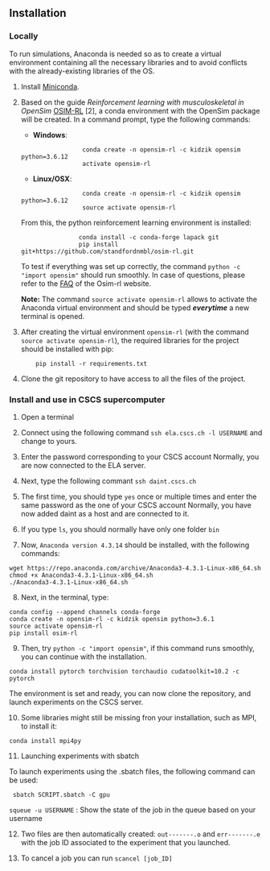 ## Installation

### Locally

To run <osim-rl> simulations, Anaconda is needed so as to create a virtual environment containing all the necessary libraries and to avoid conflicts with the already-existing libraries of the OS.

1. Install [Miniconda](https://docs.conda.io/en/latest/miniconda.html).
2. Based on the guide *Reinforcement learning with musculoskeletal in OpenSim* [OSIM-RL](http://osim-rl.kidzinski.com/docs/quickstart/) [2], a conda environment with the OpenSim package will be created. In a command prompt, type the following commands:

      - **Windows**:
    ```
                     conda create -n opensim-rl -c kidzik opensim python=3.6.12
                     activate opensim-rl
    ```

      - **Linux/OSX**:
    ```
                     conda create -n opensim-rl -c kidzik opensim python=3.6.12
                     source activate opensim-rl
    ```

    From this, the python reinforcement learning environment is installed:
    ```
                    conda install -c conda-forge lapack git
                    pip install git+https://github.com/standfordnmbl/osim-rl.git
    ```
    To test if everything was set up correctly, the command `python -c "import opensim"` should run smoothly. In case of questions, please refer to the [FAQ](http://osim-rl.kidzinski.com/docs/faq) of the Osim-rl website.

    **Note:** The command `source activate opensim-rl` allows to activate the Anaconda virtual environment and should be typed ***everytime*** a new terminal is opened.

3. After creating the virtual environment `opensim-rl` (with the command `source activate opensim-rl`), the required libraries for the project should be installed with pip:
    ```
        pip install -r requirements.txt
    ```

4. Clone the git repository to have access to all the files of the project.

### Install and use in CSCS supercomputer

1. Open a terminal
2. Connect using the following command `ssh ela.cscs.ch -l USERNAME` and change <USERNAME> to yours.
3. Enter the password corresponding to your CSCS account
Normally, you are now connected to the ELA server.

4. Next, type the following commant `ssh daint.cscs.ch`
5. The first time, you should type `yes` once or multiple times and enter the same password as the one of your CSCS account
Normally, you have now added daint as a host and are connected to it.

6. If you type `ls`, you should normally have only one folder `bin`

7. Now, `Anaconda version 4.3.14` should be installed, with the following commands:
```
wget https://repo.anaconda.com/archive/Anaconda3-4.3.1-Linux-x86_64.sh
chmod +x Anaconda3-4.3.1-Linux-x86_64.sh
./Anaconda3-4.3.1-Linux-x86_64.sh
```
8. Next, in the terminal, type:
```
conda config --append channels conda-forge
conda create -n opensim-rl -c kidzik opensim python=3.6.1
source activate opensim-rl
pip install osim-rl
```

9. Then, try `python -c "import opensim"`, if this command runs smoothly, you can continue with the installation.

```
conda install pytorch torchvision torchaudio cudatoolkit=10.2 -c pytorch
```

The environment is set and ready, you can now clone the repository, and launch experiments on the CSCS server.

10. Some libraries might still be missing fron your installation, such as MPI, to install it:

```
conda install mpi4py
```

11. Launching experiments with sbatch

To launch experiments using the .sbatch files, the following command can be used:

  ` sbatch SCRIPT.sbatch -C gpu`

`squeue -u USERNAME` : Show the state of the job in the queue based on your username

 12. Two files are then automatically created: `out-------.o` and `err-------.e` with the job ID associated to the experiment that you launched.

 13. To cancel a job you can run `scancel [job_ID]`
